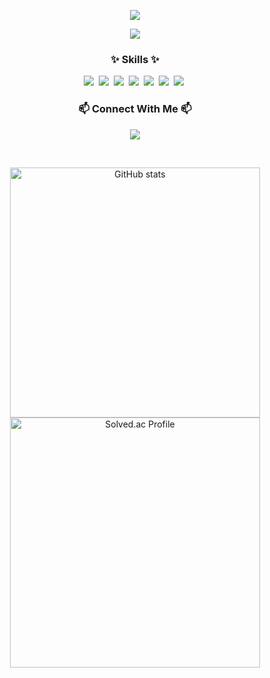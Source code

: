 <p align='center'>
   <img src="https://capsule-render.vercel.app/api?type=waving&color=BDBDC8&height=300&section=header&text=Gyeonghun%20Lee%20&fontSize=50&animation=fadeIn&fontAlignY=38" />
  <p align="center">
<a href="https://hits.seeyoufarm.com"><img src="https://hits.seeyoufarm.com/api/count/incr/badge.svg?url=https%3A%2F%2Fgithub.com%2Flgh000322&count_bg=%23F32DEC&title_bg=%23555555&icon=&icon_color=%23E7E7E7&title=count&edge_flat=false"/></a>
 


<h3 align="center">✨ Skills ✨</h3>
<p align="center">
  <img src="https://img.shields.io/badge/Java-007396?style=flat-square&logo=Java&logoColor=white"/></a>&nbsp
  <img src="https://img.shields.io/badge/SpringBoot-6DB33F?style=flat-square&logo=SpringBoot&logoColor=white"/></a>&nbsp 
  <img src="https://img.shields.io/badge/Mysql-E6B91E?style=flat-square&logo=MySql&logoColor=white"/></a>&nbsp 
  <img src="https://img.shields.io/badge/Docker-2496ED?style=flat-square&logo=Docker&logoColor=white"/>&nbsp 
  <img src="https://img.shields.io/badge/GitHub Action-2496ED?style=flat-square&logo=githubactions&logoColor=skyblue" />&nbsp 
  <img src="https://img.shields.io/badge/Git-F05032?style=flat-square&logo=git&logoColor=white"/>&nbsp 
  <img src="https://img.shields.io/badge/GitHub-181717?style=flat-square&logo=github&logoColor=white"/>&nbsp 
</p>

<h3 align="center"> 📫 Connect With Me 📫 </h3>
<p align="center">
  <a href="mailto:kang000322@gmail.com">
    <img src="https://img.shields.io/badge/Gmail-D14836?style=for-the-badge&logo=gmail&logoColor=white"/>
    </a>
  </a>
</p>
<br>
<p align="center">
    <img src="https://github-readme-stats.vercel.app/api?username=lgh000322&show_icons=true&theme=radical" alt="GitHub stats" width="400">
    <a href="https://solved.ac/kyounghun12/">
        <img src="http://mazassumnida.wtf/api/v2/generate_badge?boj=kyounghun12" alt="Solved.ac Profile" width="400">
    </a>
</p>
<br>


